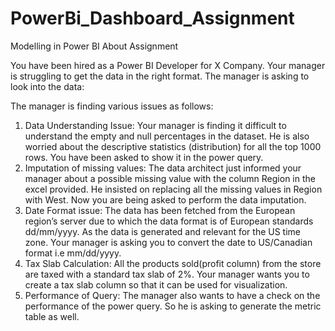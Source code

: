 # PowerBi_Dashboard_Assignment
Modelling in Power BI
About Assignment 

You have been hired as a Power BI Developer for X Company. Your manager is struggling to get the data in the right format. The manager is asking to look into the data: 

The manager is finding various issues as follows:

1.	Data Understanding Issue: Your manager is finding it difficult to understand the empty and null percentages in the dataset.  He is also worried about the descriptive statistics (distribution) for all the top 1000 rows. You have been asked to show it in the power query. 
2.	Imputation of missing values: The data architect just informed your manager about a possible missing value with the column Region in the excel provided. He insisted on replacing all the missing values in Region with West. Now you are being asked to perform the data imputation. 
3.	Date Format issue: The data has been fetched from the European region’s server due to which the data format is of European standards dd/mm/yyyy. As the data is generated and relevant for the US time zone. Your manager is asking you to convert the date to US/Canadian format i.e mm/dd/yyyy. 
4.	Tax Slab Calculation: All the products sold(profit column) from the store are taxed with a standard tax slab of 2%. Your manager wants you to create a tax slab column so that it can be used for visualization. 
5.	Performance of Query: The manager also wants to have a check on the performance of the power query. So he is asking to generate the metric table as well. 
